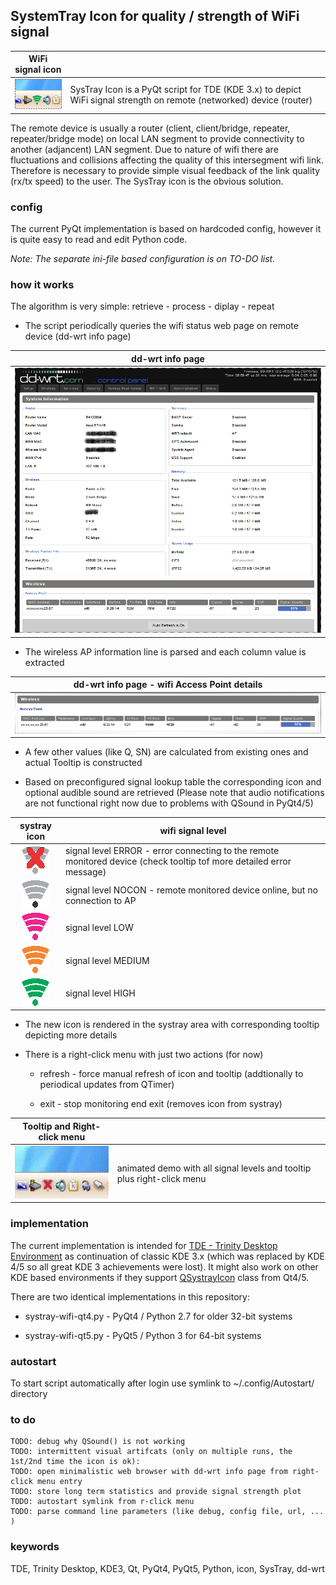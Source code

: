 ## SystemTray Icon for quality / strength of WiFi signal

| WiFi signal icon |  |
|:---:|---|
| ![SysTray-WiFi-icon](screen/signal-high.png) | SysTray Icon is a PyQt script for TDE (KDE 3.x) to depict WiFi signal strength on remote (networked) device (router) | 

The remote device is usually a router (client, client/bridge, repeater, repeater/bridge mode) on local LAN segment 
to provide connectivity to another (adjancent) LAN segment. Due to nature of wifi there are fluctuations and collisions 
affecting the quality of this intersegment wifi link. Therefore is necessary to provide simple visual feedback of the 
link quality (rx/tx speed) to the user. The SysTray icon is the obvious solution.

### config

The current PyQt implementation is based on hardcoded config, however it is quite easy to read and edit Python code.

_Note: The separate ini-file based configuration is on TO-DO list._
 
### how it works

The algorithm is very simple: retrieve - process - diplay - repeat

* The script periodically queries the wifi status web page on remote device (dd-wrt info page)

| dd-wrt info page |
|:---:|
| ![dd-wrt info page](screen/dd-wrt-info-page-x.png) |

* The wireless AP information line is parsed and each column value is extracted

| dd-wrt info page - wifi Access Point details |
|:---:|
| ![dd-wrt info page](screen/dd-wrt-info-wifi.png) |

* A few other values (like Q, SN) are calculated from existing ones and actual Tooltip is constructed 

* Based on preconfigured signal lookup table the corresponding icon and optional audible sound are retrieved
  (Please note that audio notifications are not functional right now due to problems with QSound in PyQt4/5)

| systray icon | wifi signal level |
|:---:|---|
| ![error](icon/44/error.png) | signal level ERROR - error connecting to the remote monitored device (check tooltip tof more detailed error message) |
| ![no-connection](icon/44/nocon.png) | signal level NOCON - remote monitored device online, but no connection to AP |
| ![low level](icon/44/low.png) | signal level LOW |
| ![medium level](icon/44/medium.png) | signal level MEDIUM |
| ![high level](icon/44/high.png) | signal level HIGH |

* The new icon is rendered in the systray area with corresponding tooltip depicting more details

* There is a right-click menu with just two actions (for now)

    * refresh - force manual refresh of icon and tooltip (addtionally to periodical updates from QTimer)
    
    * exit - stop monitoring end exit (removes icon from systray)

| Tooltip and Right-click menu | |
|:---:|---|
| ![SysTray-WiFi-icon](screen/demo.gif) | animated demo with all signal levels and tooltip plus right-click menu |

### implementation

The current implementation is intended for [TDE - Trinity Desktop Environment](http://www.trinitydesktop.org) as 
continuation of classic KDE 3.x (which was replaced by KDE 4/5 so all great KDE 3 achievements were lost). 
It might also work on other KDE based environments if they support [QSystrayIcon](http://qt.com/) class from Qt4/5.

There are two identical implementations in this repository:

* systray-wifi-qt4.py - PyQt4 / Python 2.7 for older 32-bit systems

* systray-wifi-qt5.py - PyQt5 / Python 3 for 64-bit systems

### autostart

To start script automatically after login use symlink to ~/.config/Autostart/ directory

### to do

    TODO: debug why QSound() is not working
    TODO: intermittent visual artifcats (only on multiple runs, the 1st/2nd time the icon is ok):
    TODO: open minimalistic web browser with dd-wrt info page from right-click menu entry
    TODO: store long term statistics and provide signal strength plot
    TODO: autostart symlink from r-click menu
    TODO: parse command line parameters (like debug, config file, url, ... )

### keywords

TDE, Trinity Desktop, KDE3, Qt, PyQt4, PyQt5, Python, icon, SysTray, dd-wrt